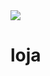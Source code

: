 <img src="http://img.shields.io/static/v1?label=STATUS&message=EM%20DESENVOLVIMENTO&color=RED&style=for-the-badge"/>

# loja
